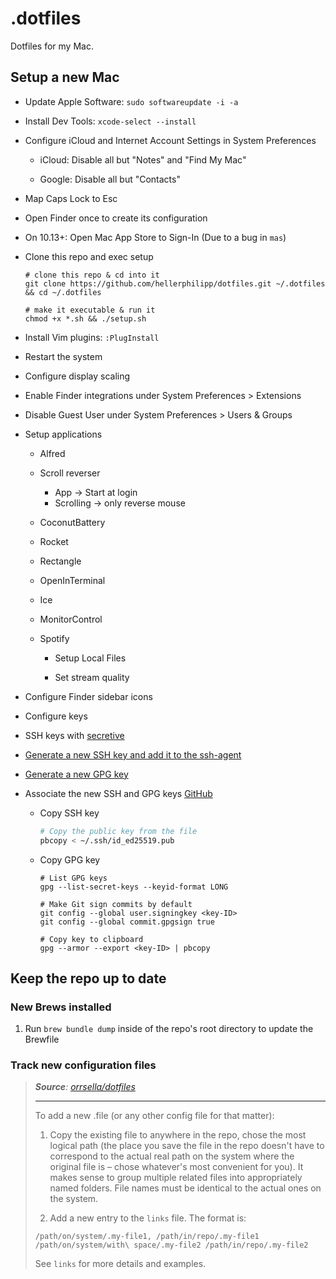 # .dotfiles

Dotfiles for my Mac.

## Setup a new Mac

- Update Apple Software: `sudo softwareupdate -i -a`

- Install Dev Tools: `xcode-select --install`

- Configure iCloud and Internet Account Settings in System Preferences
  
  * iCloud: Disable all but "Notes" and "Find My Mac"
  
  * Google: Disable all but "Contacts"
* Map Caps Lock to Esc
- Open Finder once to create its configuration

- On 10.13+: Open Mac App Store to Sign-In (Due to a bug in `mas`)

- Clone this repo and exec setup
  
  ```
  # clone this repo & cd into it
  git clone https://github.com/hellerphilipp/dotfiles.git ~/.dotfiles && cd ~/.dotfiles
  
  # make it executable & run it
  chmod +x *.sh && ./setup.sh
  ```

- Install Vim plugins: `:PlugInstall`

- Restart the system

- Configure display scaling

- Enable Finder integrations under System Preferences > Extensions

- Disable Guest User under System Preferences > Users & Groups

- Setup applications
  
  - Alfred
  
  - Scroll reverser
    
     - App -> Start at login
     - Scrolling -> only reverse mouse
  
  - CoconutBattery
  
  - Rocket
  
  - Rectangle
  
  - OpenInTerminal
  
  - Ice
  
  - MonitorControl

  - Spotify
    
    - Setup Local Files
    
    - Set stream quality
  
- Configure Finder sidebar icons

- Configure keys

 - SSH keys with [secretive](https://github.com/maxgoedjen/secretive)
  
  - [Generate a new SSH key and add it to the ssh-agent](https://docs.github.com/en/github/authenticating-to-github/generating-a-new-ssh-key-and-adding-it-to-the-ssh-agent)
  
  - [Generate a new GPG key](https://docs.github.com/en/github/authenticating-to-github/generating-a-new-gpg-key)
  
  - Associate the new SSH and GPG keys [GitHub](https://github.com/settings/keys) 
    
    * Copy SSH key
      
      ```bash
      # Copy the public key from the file
      pbcopy < ~/.ssh/id_ed25519.pub
      ```
    - Copy GPG key
      
      ```shell
      # List GPG keys
      gpg --list-secret-keys --keyid-format LONG
      
      # Make Git sign commits by default
      git config --global user.signingkey <key-ID>
      git config --global commit.gpgsign true
      
      # Copy key to clipboard
      gpg --armor --export <key-ID> | pbcopy
      ```

## Keep the repo up to date

### New Brews installed

1. Run `brew bundle dump` inside of the repo's root directory to update the Brewfile

### Track new configuration files

> ***Source**: [orrsella/dotfiles](https://github.com/orrsella/dotfiles)*
> 
> ---
> 
> To add a new .file (or any other config file for that matter):
> 
> 1. Copy the existing file to anywhere in the repo, chose the most logical path (the place you save the file in the repo doesn't have to correspond to the actual real path on the system where the original file is – chose whatever's most convenient for you). It makes sense to group multiple related files into appropriately named folders. File names must be identical to the actual ones on the system.
> 
> 2. Add a new entry to the `links` file. The format is:
> 
> ```
> /path/on/system/.my-file1, /path/in/repo/.my-file1
> /path/on/system/with\ space/.my-file2 /path/in/repo/.my-file2
> ```
> 
> See `links` for more details and examples.
